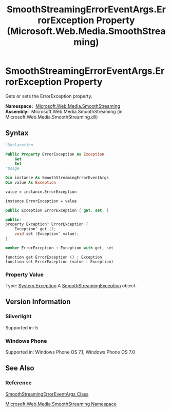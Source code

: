 ﻿---
title: SmoothStreamingErrorEventArgs.ErrorException Property (Microsoft.Web.Media.SmoothStreaming)
TOCTitle: ErrorException Property
ms:assetid: P:Microsoft.Web.Media.SmoothStreaming.SmoothStreamingErrorEventArgs.ErrorException
ms:mtpsurl: https://msdn.microsoft.com/en-us/library/microsoft.web.media.smoothstreaming.smoothstreamingerroreventargs.errorexception(v=VS.95)
ms:contentKeyID: 46307798
ms.date: 05/31/2012
mtps_version: v=VS.95
f1_keywords:
- Microsoft.Web.Media.SmoothStreaming.SmoothStreamingErrorEventArgs.ErrorException
- Microsoft.Web.Media.SmoothStreaming.SmoothStreamingErrorEventArgs.get_ErrorException
- Microsoft.Web.Media.SmoothStreaming.SmoothStreamingErrorEventArgs.set_ErrorException
dev_langs:
- csharp
- jscript
- vb
- FSharp
- cpp
api_location:
- Microsoft.Web.Media.SmoothStreaming.dll
api_name:
- Microsoft.Web.Media.SmoothStreaming.SmoothStreamingErrorEventArgs.ErrorException
- Microsoft.Web.Media.SmoothStreaming.SmoothStreamingErrorEventArgs.get_ErrorException
- Microsoft.Web.Media.SmoothStreaming.SmoothStreamingErrorEventArgs.set_ErrorException
api_type:
- Managed
topic_type:
- apiref
- kbSyntax
product_family_name: VS
ROBOTS: INDEX,FOLLOW
---

# SmoothStreamingErrorEventArgs.ErrorException Property

Gets or sets the ErrorException property.

**Namespace:**  [Microsoft.Web.Media.SmoothStreaming](microsoft-web-media-smoothstreaming-namespace_1.md)  
**Assembly:**  Microsoft.Web.Media.SmoothStreaming (in Microsoft.Web.Media.SmoothStreaming.dll)

## Syntax

```vb
'Declaration

Public Property ErrorException As Exception
    Get
    Set
'Usage

Dim instance As SmoothStreamingErrorEventArgs
Dim value As Exception

value = instance.ErrorException

instance.ErrorException = value
```

```csharp
public Exception ErrorException { get; set; }
```

```cpp
public:
property Exception^ ErrorException {
    Exception^ get ();
    void set (Exception^ value);
}
```

``` fsharp
member ErrorException : Exception with get, set
```

```jscript
function get ErrorException () : Exception
function set ErrorException (value : Exception)
```

### Property Value

Type: [System.Exception](https://msdn.microsoft.com/library/c18k6c59\(v=vs.95\))  
A [SmoothStreamingException](smoothstreamingexception-class-microsoft-web-media-smoothstreaming_1.md) object.

## Version Information

### Silverlight

Supported in: 5  

### Windows Phone

Supported in: Windows Phone OS 7.1, Windows Phone OS 7.0  

## See Also

### Reference

[SmoothStreamingErrorEventArgs Class](smoothstreamingerroreventargs-class-microsoft-web-media-smoothstreaming_1.md)

[Microsoft.Web.Media.SmoothStreaming Namespace](microsoft-web-media-smoothstreaming-namespace_1.md)

